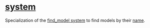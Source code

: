 # [system](system.hpp)

Specialization of the [find_model system](../../systems/system.md) to find models by their [name](../../../../core/data/name.md).